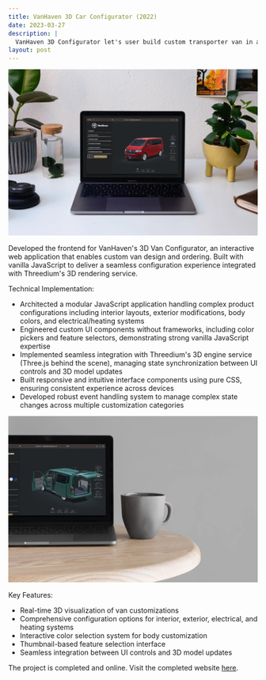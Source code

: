 ```yaml
---
title: VanHaven 3D Car Configurator (2022)
date: 2023-03-27
description: |
  VanHaven 3D Configurator let's user build custom transporter van in a web based 3D editor.
layout: post
---
```


<img src="/assets/images/portfolios/vanhaven-2.webp" class="h-96 w-full object-cover"/>


Developed the frontend for VanHaven's 3D Van Configurator, an interactive web application that enables custom van design and ordering. Built with vanilla JavaScript to deliver a seamless configuration experience integrated with Threedium's 3D rendering service.

Technical Implementation:
- Architected a modular JavaScript application handling complex product configurations including interior layouts, exterior modifications, body colors, and electrical/heating systems
- Engineered custom UI components without frameworks, including color pickers and feature selectors, demonstrating strong vanilla JavaScript expertise
- Implemented seamless integration with Threedium's 3D engine service (Three.js behind the scene), managing state synchronization between UI controls and 3D model updates
- Built responsive and intuitive interface components using pure CSS, ensuring consistent experience across devices
- Developed robust event handling system to manage complex state changes across multiple customization categories

<img src="/assets/images/portfolios/vanhaven-1.webp" class="h-96 w-full object-cover"/>

Key Features:
- Real-time 3D visualization of van customizations
- Comprehensive configuration options for interior, exterior, electrical, and heating systems
- Interactive color selection system for body customization
- Thumbnail-based feature selection interface
- Seamless integration between UI controls and 3D model updates

The project is completed and online. Visit the completed website [here](http://configurator.vanhaven.co.uk).
